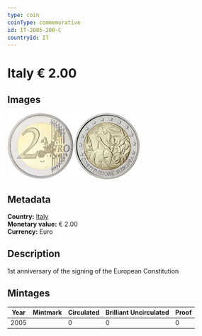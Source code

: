 ```yaml
---
type: coin
coinType: commemorative
id: IT-2005-200-C
countryId: IT
---
```


# Italy € 2.00

## Images

<img src="../../Images/common-2002-200.webp" height="150" alt="Front image"><img src="Images/IT-2005-200.webp" height="150" alt="Back image">

## Metadata

**Country:** [Italy](../../Countries/Italy/index.md)\
**Monetary value:** € 2.00\
**Currency:** Euro

## Description
1st anniversary of the signing of the European Constitution

## Mintages

| Year | Mintmark | Circulated | Brilliant Uncirculated | Proof |
| ---- | -------- | ---------- | ---------------------- | ----- |
| 2005 | | 0 | 0 | 0 |
